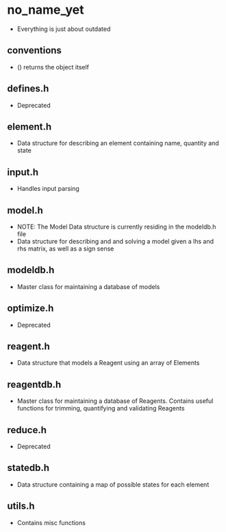 # no_name_yet
+ Everything is just about outdated 

## conventions
+ () returns the object itself

## defines.h
+ Deprecated

## element.h
+ Data structure for describing an element containing name, quantity and state

## input.h
+ Handles input parsing 

## model.h
+ NOTE: The Model Data structure is currently residing in the modeldb.h file
+ Data structure for describing and and solving a model given a lhs and rhs matrix, as well as a sign sense

## modeldb.h
+ Master class for maintaining a database of models

## optimize.h
+ Deprecated

## reagent.h
+ Data structure that models a Reagent using an array of Elements

## reagentdb.h
+ Master class for maintaining a database of Reagents. Contains useful functions for trimming, quantifying and validating Reagents

## reduce.h
+ Deprecated

## statedb.h
+ Data structure containing a map of possible states for each element

## utils.h
+ Contains misc functions